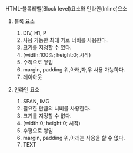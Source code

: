 HTML-블록레벨(Block level)요소와 인라인(Inline)요소

1. 블록 요소
    1. DIV, H1, P
    2. 사용 가능한 최대 가로 너비를 사용한다.
    3. 크기를 지정할 수 있다.
    4. (width:100%; height:0; 시작)
    5. 수직으로 쌓임
    6. margin, padding 위,아래,좌,우 사용 가능하다.
    7. 레이아웃

2. 인라인 요소
    1. SPAN, IMG
    2. 필요한 만큼의 너비를 사용한다.
    3. 크기를 지정할 수 없다.
    4. (width:0; height:0; 시작)
    5. 수평으로 쌓임
    6. margin, padding 위,아래는 사용을 할 수 없다.
    7. TEXT
    